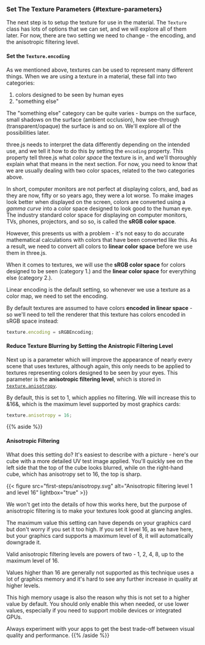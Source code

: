 ### Set The Texture Parameters {#texture-parameters}

The next step is to setup the texture for use in the material. The `Texture` class has lots of options that we can set, and we will explore all of them later. For now, there are two setting we need to change - the encoding, and the anisotropic filtering level.

#### Set the `Texture.encoding`

As we mentioned above, textures can be used to represent many different things. When we are using a texture in a material, these fall into two categories:

1. colors designed to be seen by human eyes
2. "something else"

The "something else" category can be quite varies - bumps on the surface, small shadows on the surface (ambient occlusion), how see-through (transparent/opaque) the surface is and so on. We'll explore all of the possibilities later.

three.js needs to interpret the data differently depending on the intended use, and we tell it how to do this by setting the `encoding` property. This property tell three.js what _color space_ the texture is in, and we'll thoroughly explain what that means in the next section. For now, you need to know that we are usually dealing with two color spaces, related to the two categories above.

In short, computer monitors are not perfect at displaying colors, and, bad as they are now, fifty or so years ago, they were a lot worse. To make images look better when displayed on the screen, colors are converted using a _gamma curve_ into a color space designed to look good to the human eye. The industry standard color space for displaying on computer monitors, TVs, phones, projectors, and so so, is called the **sRGB color space**.

However, this presents us with a problem - it's not easy to do accurate mathematical calculations with colors that have been converted like this. As a result, we need to convert all colors to **linear color space** before we use them in three.js.

When it comes to textures, we will use the **sRGB color space** for colors designed to be seen (category 1.) and the **linear color space** for everything else (category 2.).


Linear encoding is the default setting, so whenever we use a texture as a color map, we need to set the encoding.

By default textures are assumed to have colors **encoded in linear space** - so we'll need to tell the renderer that this texture has colors encoded in sRGB space instead:

```js
texture.encoding = sRGBEncoding;
```

#### Reduce Texture Blurring by Setting the Anistropic Filtering Level

Next up is a parameter which will improve the appearance of nearly every scene that uses textures, although again, this only needs to be applied to textures representing colors designed to be seen by your eyes. This parameter is the **anisotropic filtering level**, which is stored in [`texture.anisotropy`](https://threejs.org/docs/#api/en/textures/Texture.anisotropy).

By default, this is set to $1$, which applies no filtering. We will increase this to &16&, which is the maximum level supported by most graphics cards:

```js
texture.anisotropy = 16;
```

{{% aside %}}

#### Anisotropic Filtering

What does this setting do? It's easiest to describe with a picture - here's our cube with a more detailed UV test image applied. You'll quickly see on the left side that the top of the cube looks blurred, while on the right-hand cube, which has anisotropy set to 16, the top is sharp.

{{< figure src="first-steps/anisotropy.svg" alt="Anisotropic filtering level 1 and level 16" lightbox="true" >}}

We won't get into the details of how this works here, but the purpose of anisotropic filtering is to make your textures look good at glancing angles.

The maximum value this setting can have depends on your graphics card but don't worry if you set it too high. If you set it level $16$, as we have here, but your graphics card supports a maximum level of $8$, it will automatically downgrade it.

Valid anisotropic filtering levels are powers of two - $1$, $2$, $4$, $8$, up to the maximum level of $16$.

Values higher than $16$ are generally not supported as this technique uses a lot of graphics memory and it's hard to see any further increase in quality at higher levels.

This high memory usage is also the reason why this is not set to a higher value by default. You should only enable this when needed, or use lower values, especially if you need to support mobile devices or integrated GPUs.

Always experiment with your apps to get the best trade-off between visual quality and performance.
{{% /aside %}}

